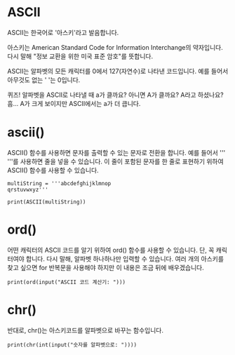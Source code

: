 # ASCII
ASCII는 한국어로 '아스키'라고 발음합니다.

아스키는 American Standard Code for Information Interchange의 약자입니다. 다시 말해 "정보 교환을 위한 미국 표준 암호"를 뜻합니다.

ASCII는 알파벳의 모든 캐릭터를 0에서 127(자연수)로 나타낸 코드입니다. 예를 들어서 아무것도 없는 ' '는 0입니다.

퀴즈! 알파벳을 ASCII로 나타낼 때 a가 클까요? 아니면 A가 클까요? A라고 하셨나요? 흠… A가 크게 보이지만 ASCII에서는 a가 더 큽니다.

# ascii()
ASCII() 함수를 사용하면 문자를 출력할 수 있는 문자로 전환을 합니다. 예를 들어서 ''' '''를 사용하면 줄을 넣을 수 있습니다. 이 줄이 포함된 문자를 한 줄로 표현하기 위하여 ASCII() 함수를 사용할 수 있습니다.

```
multiString = '''abcdefghijklmnop
qrstuvwxyz'''

print(ASCII(multiString))
```

# ord()
어떤 캐릭터의 ASCII 코드를 알기 위하여 ord() 함수를 사용할 수 있습니다. 단, 꼭 캐릭터여야 합니다. 다시 말해, 알파벳 하나하나만 입력할 수 있습니다. 여러 개의 아스키를 찾고 싶으면 for 반복문을 사용해야 하지만 이 내용은 조금 뒤에 배우겠습니다.

```
print(ord(input("ASCII 코드 계산기: ")))
```

# chr()
반대로, chr()는 아스키코드를 알파벳으로 바꾸는 함수입니다.

```
print(chr(int(input("숫자를 알파벳으로: "))))
```
